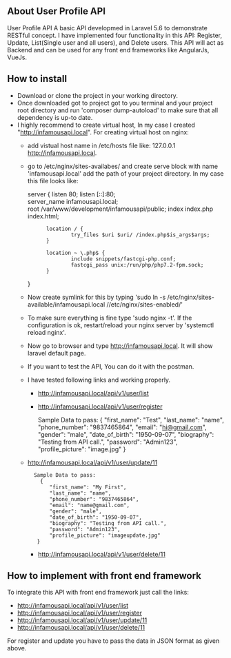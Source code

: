 ## About User Profile API

User Profile API A basic API developmed in Laravel 5.6 to demonstrate RESTful concept. I have implemented four functionality in this API: Register, Update, List(Single user and all users), and Delete users. This API will act as Backend and can be used for any front end frameworks like AngularJs, VueJs.
 
 ## How to install 
 - Download or clone the project in your working directory.
 - Once downloaded got to project got to you terminal and your project root directory and run 'composer dump-autoload' to make sure that all dependency is up-to date.
 - I highly recommend to create virtual host, In my case I created "http://infamousapi.local". 
    For creating virtual host on nginx: 
    - add vistual host name in /etc/hosts file like: 127.0.0.1  http://infamousapi.local.
    - go to /etc/nginx/sites-availabes/ and create serve block with name 'infamousapi.local' add the path of your project directory. In my case this file looks like:
           
        
        server {
                listen 80;
                listen [::]:80;        
                server_name infamousapi.local;        
                root /var/www/development/infamousapi/public;
                index index.php index.html;
        
                location / {
                        try_files $uri $uri/ /index.php$is_args$args;
                }
        
                location ~ \.php$ {
                        include snippets/fastcgi-php.conf;
                        fastcgi_pass unix:/run/php/php7.2-fpm.sock;
                }
        }
   - Now create symlink for this by typing 'sudo ln -s /etc/nginx/sites-available/infamousapi.local //etc/nginx/sites-enabled/' 
   - To make sure everything is fine type 'sudo nginx -t'. If the configuration is ok, restart/reload your nginx server by 'systemctl reload nginx'.
   - Now go to browser and type http://infamousapi.local. It will show laravel default page.
   - If you want to test the API, You can do it with the postman.
   - I have tested following links and working properly.
        - http://infamousapi.local/api/v1/user/list
        - http://infamousapi.local/api/v1/user/register
        

            Sample Data to pass:
             {
                "first_name": "Test",
                "last_name": "name",
                "phone_number": "9837465864",
                "email": "hi@gmail.com",
                "gender": "male",
                "date_of_birth": "1950-09-07",
                "biography": "Testing from API call.",
                "password": "Admin123",
                "profile_picture": "image.jpg"
            }
     
   - http://infamousapi.local/api/v1/user/update/11
      
   
           Sample Data to pass:
             {
                "first_name": "My First",
                "last_name": "name",
                "phone_number": "9837465864",
                "email": "name@gmail.com",
                "gender": "male",
                "date_of_birth": "1950-09-07",
                "biography": "Testing from API call.",
                "password": "Admin123",
                "profile_picture": "imageupdate.jpg"
            }     
        - http://infamousapi.local/api/v1/user/delete/11
        
## How to implement with front end framework
  To integrate this API with front end framework just call the links:
  - http://infamousapi.local/api/v1/user/list
  - http://infamousapi.local/api/v1/user/register 
  - http://infamousapi.local/api/v1/user/update/11
  - http://infamousapi.local/api/v1/user/delete/11
  
  For register and update you have to pass the data in JSON format as given above.